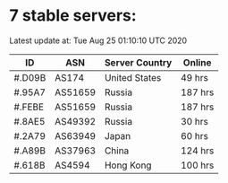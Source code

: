 # 7 stable servers:

Latest update at: Tue Aug 25 01:10:10 UTC 2020

| ID | ASN | Server Country | Online |
| -- | --- | -------------- | ------ |
| #.D09B | AS174 | United States | 49 hrs |
| #.95A7 | AS51659 | Russia | 187 hrs |
| #.FEBE | AS51659 | Russia | 187 hrs |
| #.8AE5 | AS49392 | Russia | 30 hrs |
| #.2A79 | AS63949 | Japan | 60 hrs |
| #.A89B | AS37963 | China | 124 hrs |
| #.618B | AS4594 | Hong Kong | 100 hrs |

